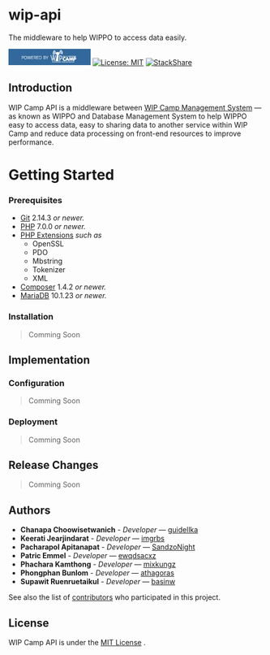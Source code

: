 # wip-api

The middleware to help WIPPO to access data easily.

[![Powered by WIP Camp](public/images/badges/badge-wipcamp.png)]()
[![License: MIT](https://img.shields.io/badge/License-MIT-yellow.svg)](https://opensource.org/licenses/MIT)
[![StackShare](https://img.shields.io/badge/tech-stack-0690fa.svg?style=flat)](https://stackshare.io/wipcamp/wip-api)

## Introduction

WIP Camp API is a middleware between [WIP Camp Management System](https://github.com/wipcamp/wip-wippo "Go to wip-wippo's GitHub repository.") &mdash; as known as WIPPO and Database Management System to help WIPPO easy to access data, easy to sharing data to another service within WIP Camp and reduce data processing on front-end resources to improve performance.

# Getting Started

### Prerequisites

- [Git](https://git-scm.com/) 2.14.3 *or newer.*
- [PHP](https://www.php.net/) 7.0.0 *or newer.*
- [PHP Extensions](https://php.net/manual/en/install.pecl.php) *such as*
  - OpenSSL
  - PDO
  - Mbstring
  - Tokenizer
  - XML
- [Composer](https://getcomposer.org/) 1.4.2 *or newer.*
- [MariaDB](https://mariadb.org/) 10.1.23 *or newer.*

### Installation

> Comming Soon

## Implementation

### Configuration

> Comming Soon

### Deployment

> Comming Soon

## Release Changes

> Comming Soon

## Authors

- **Chanapa Choowisetwanich** - *Developer* &mdash; [guidellka](https://github.com/guidellka "Go to Chanapa Choowisetwanich's GitHub profile.")
- **Keerati Jearjindarat** - *Developer* &mdash; [imgrbs](https://github.com/imgrbs "Go to Keerati Jearjindarat's GitHub profile.")
- **Pacharapol Apitanapat** - *Developer* &mdash; [SandzoNight](https://github.com/SandzoNight "Go to Pacharapol Apitanapat's GitHub profile.")
- **Patric Emmel** - *Developer* &mdash; [ewqdsacxz](https://github.com/ewqdsacxz "Go to Patric Emmel's GitHub profile.")
- **Phachara Kamthong** - *Developer* &mdash; [mixkungz](https://github.com/mixkungz "Go to Phachara Kamthong's GitHub profile.")
- **Phongphan Bunlom** - *Developer* &mdash; [athagoras](https://github.com/athagoras "Go to Phongphan Bunlom's GitHub profile.")
- **Supawit Ruenruetaikul** - *Developer* &mdash; [basinw](https://github.com/basinw "Go to Supawit Ruenruthaikul's GitHub profile.")


See also the list of [contributors](https://github.com/wipcamp/wip-api/contributors "Go to the contributors page of this repository.") who participated in this project.

## License

WIP Camp API is under the [MIT License](LICENSE.md "License Agreement for MIT License") .
